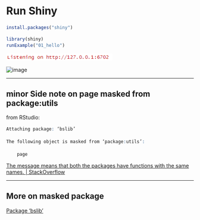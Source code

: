 # Run Shiny

```r
install.packages("shiny")
```

```r
library(shiny)
runExample("01_hello")
```

![image](/src/images/Screenshot-2024-04-15-111804-of-WebAppRunningInR.png)

![image](/src/images/Screenshot-2024-04-15-111628-of-Web-App-Working.pngpng)

____

## minor Side note on page masked from package:utils

from RStudio:

```R
Attaching package: ‘bslib’

The following object is masked from ‘package:utils’:

    page
```

[The message means that both the packages have functions with the same names. | StackOverflow](https://stackoverflow.com/questions/39137110/what-does-the-following-object-is-masked-from-packagexxx-mean)

____

## More on masked package

[Package ‘bslib’](https://cran.r-project.org/web/packages/bslib/bslib.pdf)

